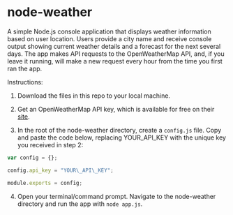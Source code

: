 # node-weather
A simple Node.js console application that displays weather information based on user location. Users provide a city name and receive console output showing current weather details and a forecast for the next several days. The app makes API requests to the OpenWeatherMap API, and, if you leave it running, will make a new request every hour from the time you first ran the app.

Instructions:

1) Download the files in this repo to your local machine.

2) Get an OpenWeatherMap API key, which is available for free on their [site](http://openweathermap.org/appid).

3) In the root of the node-weather directory, create a `config.js` file. Copy and paste the code below, replacing YOUR\_API\_KEY with the unique key you received in step 2:

```javascript
var config = {};

config.api_key = "YOUR\_API\_KEY";

module.exports = config;
```

4) Open your terminal/command prompt. Navigate to the node-weather directory and run the app with `node app.js`.